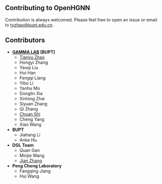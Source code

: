 ## Contributing to OpenHGNN

Contribution is always welcomed. Please feel free to open an issue or email to tyzhao@bupt.edu.cn.

## Contributors

- **[GAMMA LAB](https://github.com/BUPT-GAMMA) [BUPT]**
  - [Tianyu Zhao](https://github.com/Theheavens)
  - Hongyi Zhang
  - Yaoqi Liu
  - Hui Han
  - Fengqi Liang
  - Yibo Li
  - Yanhu Mo
  - Donglin Xia
  - Xinlong Zhai
  - Siyuan Zhang
  - Qi Zhang
  - [Chuan Shi](http://shichuan.org/)
  - Cheng Yang
  - Xiao Wang
- **BUPT**
  - Jiahang Li
  - Anke Hu
- **DGL Team**
  - Quan Gan
  - Minjie Wang
  - [Jian Zhang](https://github.com/zhjwy9343)
- **Peng Cheng Laboratory**
  - Fangqing Jiang
  - Hui Wang


